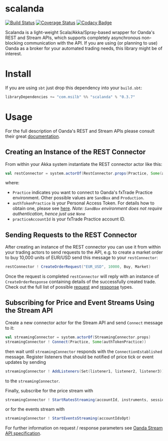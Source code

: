 # scalanda

[![Build Status](https://travis-ci.org/msilb/scalanda.svg?branch=master)](https://travis-ci.org/msilb/scalanda)
[![Coverage Status](https://coveralls.io/repos/msilb/scalanda/badge.svg?branch=master)](https://coveralls.io/r/msilb/scalanda?branch=master)
[![Codacy Badge](https://www.codacy.com/project/badge/2bb6da8abeee48b483a7d9ee8d88d65f)](https://www.codacy.com/public/me_7/scalanda)

Scalanda is a light-weight Scala/Akka/Spray-based wrapper for Oanda's REST and Stream APIs, which supports completely asynchronous non-blocking communication with the API. If you are using (or planning to use) Oanda as a broker for your automated trading needs, this library might be of interest.

# Install

If you are using `sbt` just drop this dependency into your `build.sbt`:

```scala
libraryDependencies += "com.msilb" %% "scalanda" % "0.3.7"
```

# Usage

For the full description of Oanda's REST and Stream APIs please consult their great [documentation](http://developer.oanda.com/rest-live/introduction).

## Creating an Instance of the REST Connector

From within your Akka system instantiate the REST connector actor like this:

```scala
val restConnector = system.actorOf(RestConnector.props(Practice, Some(authTokenPractice), practiceAccountId))
```

where:

* `Practice` indicates you want to connect to Oanda's fxTrade Practice environment. Other possible values are `SandBox` and `Production`.
* `authTokenPractice` is your Personal Access Token. For details how to obtain one, please see [here](http://developer.oanda.com/rest-live/authentication). *Note: `SandBox` environment does not require authentication, hence just use `None`*
* `practiceAccountId` is your fxTrade Practice account ID.

## Sending Requests to the REST Connector

After creating an instance of the REST connector you can use it from within your trading actors to send requests to the API, e.g. to create a market order to buy 10,000 units of EUR/USD send this message to your `restConnector`:

```scala
restConnector ! CreateOrderRequest("EUR_USD", 10000, Buy, Market)
```

Once the request is completed `restConnector` will reply with an instance of `CreateOrderResponse` containing details of the successfully created trade. Check out the full list of possible [request](https://github.com/msilb/scalanda/blob/master/src/main/scala/com/msilb/scalanda/restapi/Request.scala) and [response](https://github.com/msilb/scalanda/blob/master/src/main/scala/com/msilb/scalanda/restapi/Response.scala) types.

## Subscribing for Price and Event Streams Using the Stream API

Create a new connector actor for the Stream API and send `Connect` message to it:

```scala
val streamingConnector = system.actorOf(StreamingConnector.props)
streamingConnector ! Connect(Practice, Some(authTokenPractice))
```

then wait until `streamingConnector` responds with the `ConnectionEstablished` message. Register listeners that should be notified of price tick or event updates by sending

```scala
streamingConnector ! AddListeners(Set(listener1, listener2, listener3))
```

to the `streamingConnector`.

Finally, subscribe for the price stream with

```scala
streamingConnector ! StartRatesStreaming(accountId, instruments, sessionIdOpt)
```

or for the events stream with

```scala
streamingConnector ! StartEventsStreaming(accountIdsOpt)
```

For further information on request / response parameters see [Oanda Stream API specification](http://developer.oanda.com/rest-live/streaming).

